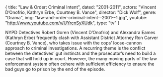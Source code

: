 {
  title: "Law & Order: Criminal Intent",
  dated: "2001-2011",
  actors: "Vincent D’Onofrio, Kathryn Erbe, Courtney B. Vance",
  director: "Dick Wolf",
  genre: "Drama",
  img: "law-and-order-criminal-intent--2001--1.jpg",
  youtube: "http://www.youtube.com/v/UYrcnSyXUdk",
  type: "tv"
}

NYPD Detectives Robert Goren (Vincent D’Onofrio) and Alexandra Eames (Kathryn Erbe) frequently clash with Assistant District Attorney Ron Carver (Courtney B. Vance), who takes issue with the cops’ loose-cannon approach to criminal investigations. A recurring theme is the conflict between the detectives’ gut instincts and the prosecutor’s need to build a case that will hold up in court. However, the many moving parts of the law enforcement system often cohere with sufficient efficiency to ensure the bad guys go to prison by the end of the episode. 